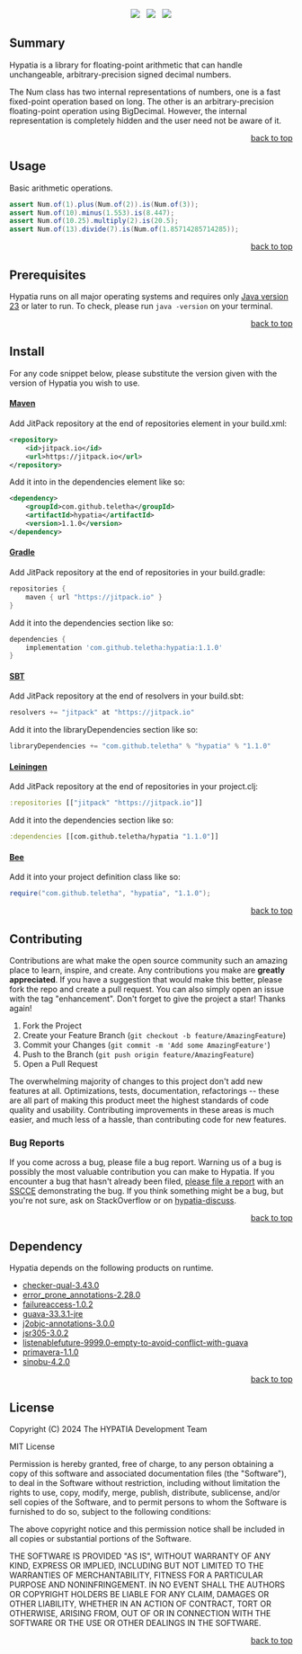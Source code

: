 <p align="center">
    <a href="https://docs.oracle.com/en/java/javase/23/"><img src="https://img.shields.io/badge/Java-Release%2023-green"/></a>
    <span>&nbsp;</span>
    <a href="https://jitpack.io/#teletha/hypatia"><img src="https://img.shields.io/jitpack/v/github/teletha/hypatia?label=Repository&color=green"></a>
    <span>&nbsp;</span>
    <a href="https://teletha.github.io/hypatia"><img src="https://img.shields.io/website.svg?down_color=red&down_message=CLOSE&label=Official%20Site&up_color=green&up_message=OPEN&url=https%3A%2F%2Fteletha.github.io%2Fhypatia"></a>
</p>

## Summary
Hypatia is a library for floating-point arithmetic that can handle unchangeable, arbitrary-precision signed decimal numbers.

The Num class has two internal representations of numbers, one is a fast fixed-point operation based on long. The other is an arbitrary-precision floating-point operation using BigDecimal.
However, the internal representation is completely hidden and the user need not be aware of it.
<p align="right"><a href="#top">back to top</a></p>


## Usage
Basic arithmetic operations.
```java
assert Num.of(1).plus(Num.of(2)).is(Num.of(3));
assert Num.of(10).minus(1.553).is(8.447);
assert Num.of(10.25).multiply(2).is(20.5);
assert Num.of(13).divide(7).is(Num.of(1.85714285714285));
```

<p align="right"><a href="#top">back to top</a></p>




## Prerequisites
Hypatia runs on all major operating systems and requires only [Java version 23](https://docs.oracle.com/en/java/javase/23/) or later to run.
To check, please run `java -version` on your terminal.
<p align="right"><a href="#top">back to top</a></p>

## Install
For any code snippet below, please substitute the version given with the version of Hypatia you wish to use.
#### [Maven](https://maven.apache.org/)
Add JitPack repository at the end of repositories element in your build.xml:
```xml
<repository>
    <id>jitpack.io</id>
    <url>https://jitpack.io</url>
</repository>
```
Add it into in the dependencies element like so:
```xml
<dependency>
    <groupId>com.github.teletha</groupId>
    <artifactId>hypatia</artifactId>
    <version>1.1.0</version>
</dependency>
```
#### [Gradle](https://gradle.org/)
Add JitPack repository at the end of repositories in your build.gradle:
```gradle
repositories {
    maven { url "https://jitpack.io" }
}
```
Add it into the dependencies section like so:
```gradle
dependencies {
    implementation 'com.github.teletha:hypatia:1.1.0'
}
```
#### [SBT](https://www.scala-sbt.org/)
Add JitPack repository at the end of resolvers in your build.sbt:
```scala
resolvers += "jitpack" at "https://jitpack.io"
```
Add it into the libraryDependencies section like so:
```scala
libraryDependencies += "com.github.teletha" % "hypatia" % "1.1.0"
```
#### [Leiningen](https://leiningen.org/)
Add JitPack repository at the end of repositories in your project.clj:
```clj
:repositories [["jitpack" "https://jitpack.io"]]
```
Add it into the dependencies section like so:
```clj
:dependencies [[com.github.teletha/hypatia "1.1.0"]]
```
#### [Bee](https://teletha.github.io/bee)
Add it into your project definition class like so:
```java
require("com.github.teletha", "hypatia", "1.1.0");
```
<p align="right"><a href="#top">back to top</a></p>


## Contributing
Contributions are what make the open source community such an amazing place to learn, inspire, and create. Any contributions you make are **greatly appreciated**.
If you have a suggestion that would make this better, please fork the repo and create a pull request. You can also simply open an issue with the tag "enhancement".
Don't forget to give the project a star! Thanks again!

1. Fork the Project
2. Create your Feature Branch (`git checkout -b feature/AmazingFeature`)
3. Commit your Changes (`git commit -m 'Add some AmazingFeature'`)
4. Push to the Branch (`git push origin feature/AmazingFeature`)
5. Open a Pull Request

The overwhelming majority of changes to this project don't add new features at all. Optimizations, tests, documentation, refactorings -- these are all part of making this product meet the highest standards of code quality and usability.
Contributing improvements in these areas is much easier, and much less of a hassle, than contributing code for new features.

### Bug Reports
If you come across a bug, please file a bug report. Warning us of a bug is possibly the most valuable contribution you can make to Hypatia.
If you encounter a bug that hasn't already been filed, [please file a report](https://github.com/teletha/hypatia/issues/new) with an [SSCCE](http://sscce.org/) demonstrating the bug.
If you think something might be a bug, but you're not sure, ask on StackOverflow or on [hypatia-discuss](https://github.com/teletha/hypatia/discussions).
<p align="right"><a href="#top">back to top</a></p>


## Dependency
Hypatia depends on the following products on runtime.
* [checker-qual-3.43.0](https://mvnrepository.com/artifact/org.checkerframework/checker-qual/3.43.0)
* [error_prone_annotations-2.28.0](https://mvnrepository.com/artifact/com.google.errorprone/error_prone_annotations/2.28.0)
* [failureaccess-1.0.2](https://mvnrepository.com/artifact/com.google.guava/failureaccess/1.0.2)
* [guava-33.3.1-jre](https://mvnrepository.com/artifact/com.google.guava/guava/33.3.1-jre)
* [j2objc-annotations-3.0.0](https://mvnrepository.com/artifact/com.google.j2objc/j2objc-annotations/3.0.0)
* [jsr305-3.0.2](https://mvnrepository.com/artifact/com.google.code.findbugs/jsr305/3.0.2)
* [listenablefuture-9999.0-empty-to-avoid-conflict-with-guava](https://mvnrepository.com/artifact/com.google.guava/listenablefuture/9999.0-empty-to-avoid-conflict-with-guava)
* [primavera-1.1.0](https://mvnrepository.com/artifact/com.github.teletha/primavera/1.1.0)
* [sinobu-4.2.0](https://mvnrepository.com/artifact/com.github.teletha/sinobu/4.2.0)
<p align="right"><a href="#top">back to top</a></p>


## License
Copyright (C) 2024 The HYPATIA Development Team

MIT License

Permission is hereby granted, free of charge, to any person obtaining a copy
of this software and associated documentation files (the "Software"), to deal
in the Software without restriction, including without limitation the rights
to use, copy, modify, merge, publish, distribute, sublicense, and/or sell
copies of the Software, and to permit persons to whom the Software is
furnished to do so, subject to the following conditions:

The above copyright notice and this permission notice shall be included in all
copies or substantial portions of the Software.

THE SOFTWARE IS PROVIDED "AS IS", WITHOUT WARRANTY OF ANY KIND, EXPRESS OR
IMPLIED, INCLUDING BUT NOT LIMITED TO THE WARRANTIES OF MERCHANTABILITY,
FITNESS FOR A PARTICULAR PURPOSE AND NONINFRINGEMENT. IN NO EVENT SHALL THE
AUTHORS OR COPYRIGHT HOLDERS BE LIABLE FOR ANY CLAIM, DAMAGES OR OTHER
LIABILITY, WHETHER IN AN ACTION OF CONTRACT, TORT OR OTHERWISE, ARISING FROM,
OUT OF OR IN CONNECTION WITH THE SOFTWARE OR THE USE OR OTHER DEALINGS IN THE
SOFTWARE.
<p align="right"><a href="#top">back to top</a></p>